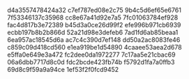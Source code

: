 d4a3557478424a32
c7ef787ed08e2c75
9b4c5d6ef65e6761
7f53346137c35968
cc8e67a41d92e7a5
7fc01063784ef928
fac4d817b3e72389
b45d3a0ce26d99f2
efe996b971cb6939
ecbb197b8b2b866d
52a21d98e3defeb6
7ad1fd6ab85beaa1
6ea957ac18545d6a
ac7c4c390d7ef148
dd50a2ac8083fe46
c859c09d418cd560
e1ea919be1d54890
4caaee53aea2d678
e5ffa0e649e3a472
fc2dee0da1972277
7c17aa5e21cbac69
06a6dbb7717d8c0d
fdc2bcde423fb74b
f5792d1fa7a0ffb3
69d8c9f59a9a94ce
1ef53f2f0fcd9452
